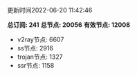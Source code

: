更新时间2022-06-20 11:42:46

**总订阅: 241**
**总节点: 20056**
**有效节点: 12008**
- v2ray节点: 6607
- ss节点: 2916
- trojan节点: 1327
- ssr节点: 1158
